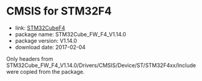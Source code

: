 CMSIS for STM32F4
=================

- link: [STM32CubeF4](http://www.st.com/stm32cubef4-pr)
- package name: STM32Cube_FW_F4_V1.14.0
- package version: V1.14.0
- download date: 2017-02-04

Only headers from STM32Cube_FW_F4_V1.14.0/Drivers/CMSIS/Device/ST/STM32F4xx/Include were copied from the package.
